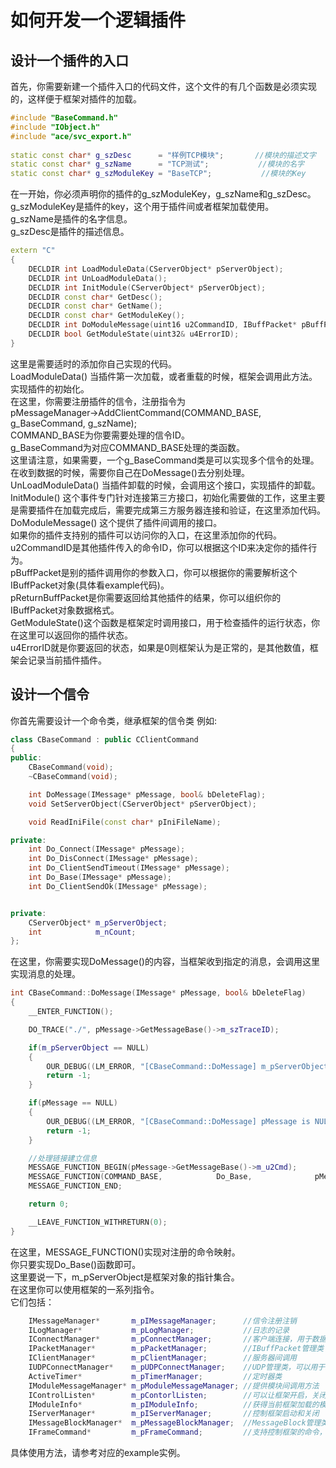 # 如何开发一个逻辑插件

## 设计一个插件的入口

首先，你需要新建一个插件入口的代码文件，这个文件的有几个函数是必须实现的，这样便于框架对插件的加载。  

```cpp
#include "BaseCommand.h"
#include "IObject.h"  
#include "ace/svc_export.h"
  
static const char* g_szDesc      = "样例TCP模块";       //模块的描述文字  
static const char* g_szName      = "TCP测试";           //模块的名字  
static const char* g_szModuleKey = "BaseTCP";           //模块的Key  
```

在一开始，你必须声明你的插件的g_szModuleKey，g_szName和g_szDesc。  
g_szModuleKey是插件的key，这个用于插件间或者框架加载使用。  
g_szName是插件的名字信息。  
g_szDesc是插件的描述信息。  

```cpp
extern "C"
{
    DECLDIR int LoadModuleData(CServerObject* pServerObject);
    DECLDIR int UnLoadModuleData();
    DECLDIR int InitModule(CServerObject* pServerObject);
    DECLDIR const char* GetDesc();
    DECLDIR const char* GetName();
    DECLDIR const char* GetModuleKey();
    DECLDIR int DoModuleMessage(uint16 u2CommandID, IBuffPacket* pBuffPacket, IBuffPacket* pReturnBuffPacket);
    DECLDIR bool GetModuleState(uint32& u4ErrorID);
}
```

这里是需要适时的添加你自己实现的代码。  
LoadModuleData() 当插件第一次加载，或者重载的时候，框架会调用此方法。实现插件的初始化。  
在这里，你需要注册插件的信令，注册指令为  
pMessageManager->AddClientCommand(COMMAND_BASE, g_BaseCommand, g_szName);  
COMMAND_BASE为你要需要处理的信令ID。  
g_BaseCommand为对应COMMAND_BASE处理的类函数。  
这里请注意，如果需要，一个g_BaseCommand类是可以实现多个信令的处理。  
在收到数据的时候，需要你自己在DoMessage()去分别处理。  
UnLoadModuleData() 当插件卸载的时候，会调用这个接口，实现插件的卸载。
InitModule() 这个事件专门针对连接第三方接口，初始化需要做的工作，这里主要是需要插件在加载完成后，需要完成第三方服务器连接和验证，在这里添加代码。   
DoModuleMessage() 这个提供了插件间调用的接口。  
如果你的插件支持别的插件可以访问你的入口，在这里添加你的代码。  
u2CommandID是其他插件传入的命令ID，你可以根据这个ID来决定你的插件行为。  
pBuffPacket是别的插件调用你的参数入口，你可以根据你的需要解析这个IBuffPacket对象(具体看example代码)。  
pReturnBuffPacket是你需要返回给其他插件的结果，你可以组织你的IBuffPacket对象数据格式。  
GetModuleState()这个函数是框架定时调用接口，用于检查插件的运行状态，你在这里可以返回你的插件状态。  
u4ErrorID就是你要返回的状态，如果是0则框架认为是正常的，是其他数值，框架会记录当前插件插件。  

## 设计一个信令

你首先需要设计一个命令类，继承框架的信令类
例如:

```cpp  
class CBaseCommand : public CClientCommand
{
public:
    CBaseCommand(void);
    ~CBaseCommand(void);

    int DoMessage(IMessage* pMessage, bool& bDeleteFlag);
    void SetServerObject(CServerObject* pServerObject);

    void ReadIniFile(const char* pIniFileName);

private:
    int Do_Connect(IMessage* pMessage);
    int Do_DisConnect(IMessage* pMessage);
    int Do_ClientSendTimeout(IMessage* pMessage);
    int Do_Base(IMessage* pMessage);
    int Do_ClientSendOk(IMessage* pMessage);


private:
    CServerObject* m_pServerObject;
    int            m_nCount;
};
```

在这里，你需要实现DoMessage()的内容，当框架收到指定的消息，会调用这里实现消息的处理。  

```cpp
int CBaseCommand::DoMessage(IMessage* pMessage, bool& bDeleteFlag)
{
    __ENTER_FUNCTION();

    DO_TRACE("./", pMessage->GetMessageBase()->m_szTraceID);

    if(m_pServerObject == NULL)
    {
        OUR_DEBUG((LM_ERROR, "[CBaseCommand::DoMessage] m_pServerObject is NULL(%d).\n", bDeleteFlag));
        return -1;
    }

    if(pMessage == NULL)
    {
        OUR_DEBUG((LM_ERROR, "[CBaseCommand::DoMessage] pMessage is NULL.\n"));
        return -1;
    }

    //处理链接建立信息
    MESSAGE_FUNCTION_BEGIN(pMessage->GetMessageBase()->m_u2Cmd);
    MESSAGE_FUNCTION(COMMAND_BASE,            Do_Base,              pMessage);
    MESSAGE_FUNCTION_END;

    return 0;

    __LEAVE_FUNCTION_WITHRETURN(0);
}
```  

在这里，MESSAGE_FUNCTION()实现对注册的命令映射。  
你只要实现Do_Base()函数即可。  
这里要说一下，m_pServerObject是框架对象的指针集合。  
在这里你可以使用框架的一系列指令。  
它们包括：

```cpp
    IMessageManager*       m_pIMessageManager;      //信令注册注销
    ILogManager*           m_pLogManager;           //日志的记录
    IConnectManager*       m_pConnectManager;       //客户端连接，用于数据的发送 
    IPacketManager*        m_pPacketManager;        //IBuffPacket管理类（对象池）
    IClientManager*        m_pClientManager;        //服务器间调用
    IUDPConnectManager*    m_pUDPConnectManager;    //UDP管理类，可以用于发送UDP数据
    ActiveTimer*           m_pTimerManager;         //定时器类 
    IModuleMessageManager* m_pModuleMessageManager; //提供模块间调用方法 
    IControlListen*        m_pContorlListen;        //可以让框架开启，关闭指定的监听TCP端口
    IModuleInfo*           m_pIModuleInfo;          //获得当前框架加载的模块信息
    IServerManager*        m_pIServerManager;       //控制框架启动和关闭
    IMessageBlockManager*  m_pMessageBlockManager;  //MessageBlock管理类(对象池)
    IFrameCommand*         m_pFrameCommand;         //支持控制框架的命令，具体可以参考PSSFrameCommand.md
```

具体使用方法，请参考对应的example实例。